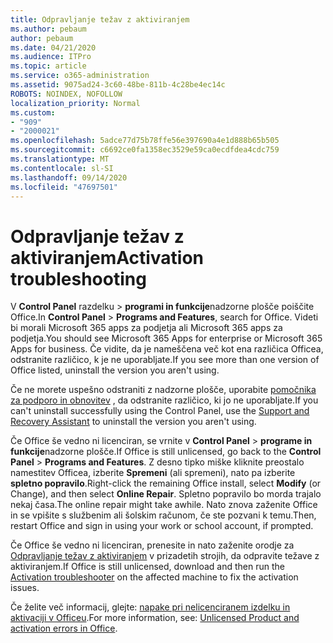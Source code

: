 ```yaml
---
title: Odpravljanje težav z aktiviranjem
ms.author: pebaum
author: pebaum
ms.date: 04/21/2020
ms.audience: ITPro
ms.topic: article
ms.service: o365-administration
ms.assetid: 9075ad24-3c60-48be-811b-4c28be4ec14c
ROBOTS: NOINDEX, NOFOLLOW
localization_priority: Normal
ms.custom:
- "909"
- "2000021"
ms.openlocfilehash: 5adce77d75b78ffe56e397690a4e1d888b65b505
ms.sourcegitcommit: c6692ce0fa1358ec3529e59ca0ecdfdea4cdc759
ms.translationtype: MT
ms.contentlocale: sl-SI
ms.lasthandoff: 09/14/2020
ms.locfileid: "47697501"
---
```

# <a name="activation-troubleshooting"></a><span data-ttu-id="b858f-102">Odpravljanje težav z aktiviranjem</span><span class="sxs-lookup"><span data-stu-id="b858f-102">Activation troubleshooting</span></span>

<span data-ttu-id="b858f-103">V **Control Panel** razdelku \> **programi in funkcije**nadzorne plošče poiščite Office.</span><span class="sxs-lookup"><span data-stu-id="b858f-103">In **Control Panel** \> **Programs and Features**, search for Office.</span></span> <span data-ttu-id="b858f-104">Videti bi morali Microsoft 365 apps za podjetja ali Microsoft 365 apps za podjetja.</span><span class="sxs-lookup"><span data-stu-id="b858f-104">You should see Microsoft 365 Apps for enterprise or Microsoft 365 Apps for business.</span></span> <span data-ttu-id="b858f-105">Če vidite, da je nameščena več kot ena različica Officea, odstranite različico, k je ne uporabljate.</span><span class="sxs-lookup"><span data-stu-id="b858f-105">If you see more than one version of Office listed, uninstall the version you aren't using.</span></span>
  
<span data-ttu-id="b858f-106">Če ne morete uspešno odstraniti z nadzorne plošče, uporabite [pomočnika za podporo in obnovitev](https://aka.ms/SARA-OfficeUninstall-Alchemy) , da odstranite različico, ki jo ne uporabljate.</span><span class="sxs-lookup"><span data-stu-id="b858f-106">If you can't uninstall successfully using the Control Panel, use the [Support and Recovery Assistant](https://aka.ms/SARA-OfficeUninstall-Alchemy) to uninstall the version you aren't using.</span></span>
  
<span data-ttu-id="b858f-107">Če Office še vedno ni licenciran, se vrnite v **Control Panel** \> **programe in funkcije**nadzorne plošče.</span><span class="sxs-lookup"><span data-stu-id="b858f-107">If Office is still unlicensed, go back to the **Control Panel** \> **Programs and Features**.</span></span> <span data-ttu-id="b858f-108">Z desno tipko miške kliknite preostalo namestitev Officea, izberite **Spremeni** (ali spremeni), nato pa izberite **spletno popravilo**.</span><span class="sxs-lookup"><span data-stu-id="b858f-108">Right-click the remaining Office install, select **Modify** (or Change), and then select **Online Repair**.</span></span> <span data-ttu-id="b858f-109">Spletno popravilo bo morda trajalo nekaj časa.</span><span class="sxs-lookup"><span data-stu-id="b858f-109">The online repair might take awhile.</span></span> <span data-ttu-id="b858f-110">Nato znova zaženite Office in se vpišite s službenim ali šolskim računom, če ste pozvani k temu.</span><span class="sxs-lookup"><span data-stu-id="b858f-110">Then, restart Office and sign in using your work or school account, if prompted.</span></span>
  
<span data-ttu-id="b858f-111">Če Office še vedno ni licenciran, prenesite in nato zaženite orodje za [Odpravljanje težav z aktiviranjem](https://aka.ms/SARA-OfficeActivation-Alchemy) v prizadetih strojih, da odpravite težave z aktiviranjem.</span><span class="sxs-lookup"><span data-stu-id="b858f-111">If Office is still unlicensed, download and then run the [Activation troubleshooter](https://aka.ms/SARA-OfficeActivation-Alchemy) on the affected machine to fix the activation issues.</span></span>
  
<span data-ttu-id="b858f-112">Če želite več informacij, glejte: [napake pri nelicenciranem izdelku in aktivaciji v Officeu](https://support.office.com/article/0d23d3c0-c19c-4b2f-9845-5344fedc4380).</span><span class="sxs-lookup"><span data-stu-id="b858f-112">For more information, see: [Unlicensed Product and activation errors in Office](https://support.office.com/article/0d23d3c0-c19c-4b2f-9845-5344fedc4380).</span></span>
